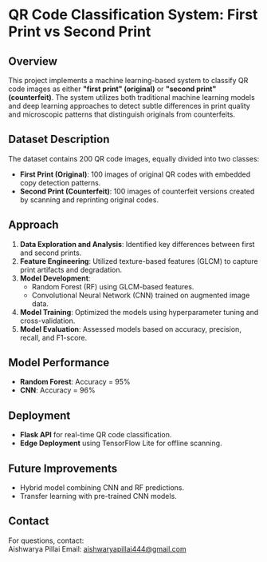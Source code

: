 # QR Code Classification System: First Print vs Second Print

## Overview

This project implements a machine learning-based system to classify QR code images as either **"first print" (original)** or **"second print" (counterfeit)**. The system utilizes both traditional machine learning models and deep learning approaches to detect subtle differences in print quality and microscopic patterns that distinguish originals from counterfeits.

## Dataset Description

The dataset contains 200 QR code images, equally divided into two classes:
- **First Print (Original)**: 100 images of original QR codes with embedded copy detection patterns.
- **Second Print (Counterfeit)**: 100 images of counterfeit versions created by scanning and reprinting original codes.

## Approach

1. **Data Exploration and Analysis**: Identified key differences between first and second prints.
2. **Feature Engineering**: Utilized texture-based features (GLCM) to capture print artifacts and degradation.
3. **Model Development**:
   - Random Forest (RF) using GLCM-based features.
   - Convolutional Neural Network (CNN) trained on augmented image data.
4. **Model Training**: Optimized the models using hyperparameter tuning and cross-validation.
5. **Model Evaluation**: Assessed models based on accuracy, precision, recall, and F1-score.

## Model Performance

- **Random Forest**: Accuracy = 95%
- **CNN**: Accuracy = 96%

## Deployment

- **Flask API** for real-time QR code classification.
- **Edge Deployment** using TensorFlow Lite for offline scanning.

## Future Improvements

- Hybrid model combining CNN and RF predictions.
- Transfer learning with pre-trained CNN models.


## Contact

For questions, contact:  
Aishwarya Pillai
Email: aishwaryapillai444@gmail.com
